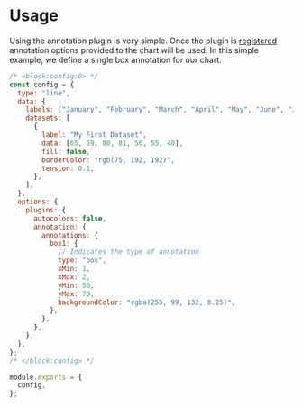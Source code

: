 # Usage

Using the annotation plugin is very simple. Once the plugin is [registered](./integration) annotation options provided to the chart will be used. In this simple example, we define a single box annotation for our chart.

```js chart-editor
/* <block:config:0> */
const config = {
  type: "line",
  data: {
    labels: ["January", "February", "March", "April", "May", "June", "July"],
    datasets: [
      {
        label: "My First Dataset",
        data: [65, 59, 80, 81, 56, 55, 40],
        fill: false,
        borderColor: "rgb(75, 192, 192)",
        tension: 0.1,
      },
    ],
  },
  options: {
    plugins: {
      autocolors: false,
      annotation: {
        annotations: {
          box1: {
            // Indicates the type of annotation
            type: "box",
            xMin: 1,
            xMax: 2,
            yMin: 50,
            yMax: 70,
            backgroundColor: "rgba(255, 99, 132, 0.25)",
          },
        },
      },
    },
  },
};
/* </block:config> */

module.exports = {
  config,
};
```
